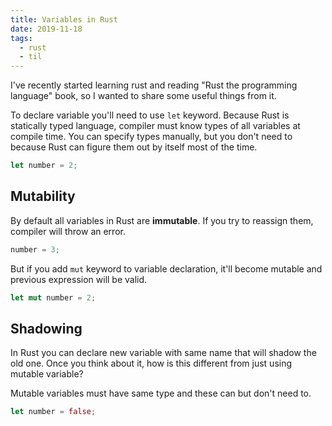 ```yaml
---
title: Variables in Rust
date: 2019-11-18
tags:
  - rust
  - til
---
```


I've recently started learning rust and reading "Rust the programming
language" book, so I wanted to share some useful things from it.

To declare variable you'll need to use `let` keyword. Because Rust is
statically typed language, compiler must know types of all variables at
compile time. You can specify types manually, but you don't need to
because Rust can figure them out by itself most of the time.

```rust
let number = 2;
```

## Mutability

By default all variables in Rust are **immutable**. If you try to
reassign them, compiler will throw an error.

```rust
number = 3;
```

But if you add `mut` keyword to variable declaration, it'll become
mutable and previous expression will be valid.

```rust
let mut number = 2;
```

## Shadowing

In Rust you can declare new variable with same name that will shadow the
old one. Once you think about it, how is this different from just using
mutable variable?

Mutable variables must have same type and these can but don't need to.

```rust
let number = false;
```
